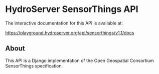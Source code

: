 # HydroServer SensorThings API

The interactive documentation for this API is available at:

https://playground.hydroserver.org/api/sensorthings/v1.1/docs

## About

This API is a Django implementation of the Open Geospatial Consortium
SensorThings specification.
